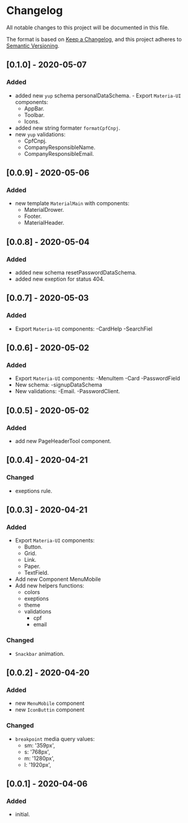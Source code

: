 # Changelog
All notable changes to this project will be documented in this file.

The format is based on [Keep a Changelog](https://keepachangelog.com/en/1.0.0/),
and this project adheres to [Semantic Versioning](https://semver.org/spec/v2.0.0.html).

## [0.1.0] - 2020-05-07
### Added
   - added new `yup` schema personalDataSchema.
    - Export `Materia-UI` components:
      - AppBar.
      - Toolbar.
      - Icons.
   - added new string formater `formatCpfCnpj`.
   - new `yup` validations:
     - CpfCnpj.
     - CompanyResponsibleName.
     - CompanyResponsibleEmail.

## [0.0.9] - 2020-05-06
### Added
  - new template `MaterialMain` with components:
    - MaterialDrower.
    - Footer.
    - MaterialHeader.

## [0.0.8] - 2020-05-04
### Added
  - added new schema resetPasswordDataSchema.
  - added new exeption for status 404.

## [0.0.7] - 2020-05-03
### Added
  - Export `Materia-UI` components:
    -CardHelp
    -SearchFiel

## [0.0.6] - 2020-05-02
### Added
  - Export `Materia-UI` components:
    -MenuItem
    -Card
    -PasswordField
  - New schema:
    -signupDataSchema
  - New validations:
    -Email.
    -PasswordClient.

## [0.0.5] - 2020-05-02
### Added
  - add new PageHeaderTool component.


## [0.0.4] - 2020-04-21
### Changed
  - exeptions rule.

## [0.0.3] - 2020-04-21
### Added
  - Export `Materia-UI` components:
    - Button.
    - Grid.
    - Link.
    - Paper.
    - TextField.
  - Add new Component MenuMobile
  - Add new helpers functions:
     - colors
     - exeptions
     - theme
     - validations
       - cpf
       - email

### Changed
  - `Snackbar` animation.


## [0.0.2] - 2020-04-20
### Added
  - new `MenuMobile` component
  - new `IconButtin`  component

### Changed
  - `breakpoint` media query values:
    -  sm: '359px',
    - s: '768px',
    - m: '1280px',
    - l: '1920px',


## [0.0.1] - 2020-04-06
### Added
  - initial.



